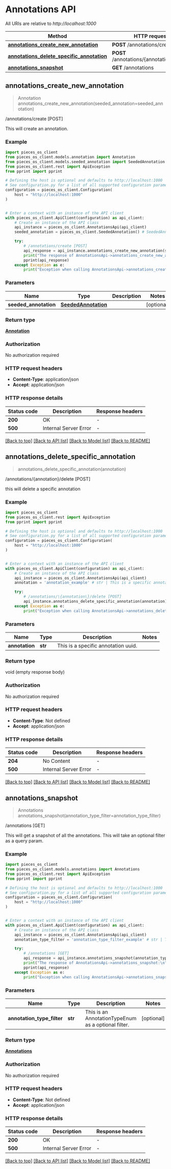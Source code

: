 # Annotations API

All URIs are relative to *http://localhost:1000*

Method | HTTP request | Description
------------- | ------------- | -------------
[**annotations_create_new_annotation**](AnnotationsApi#annotations_create_new_annotation) | **POST** /annotations/create | /annotations/create [POST]
[**annotations_delete_specific_annotation**](AnnotationsApi#annotations_delete_specific_annotation) | **POST** /annotations/\{annotation\}/delete | /annotations/\{annotation\}/delete [POST]
[**annotations_snapshot**](AnnotationsApi#annotations_snapshot) | **GET** /annotations | /annotations [GET]


## **annotations_create_new_annotation**
> Annotation annotations_create_new_annotation(seeded_annotation=seeded_annotation)

/annotations/create [POST]

This will create an annotation.

### Example


```python
import pieces_os_client
from pieces_os_client.models.annotation import Annotation
from pieces_os_client.models.seeded_annotation import SeededAnnotation
from pieces_os_client.rest import ApiException
from pprint import pprint

# Defining the host is optional and defaults to http://localhost:1000
# See configuration.py for a list of all supported configuration parameters.
configuration = pieces_os_client.Configuration(
    host = "http://localhost:1000"
)


# Enter a context with an instance of the API client
with pieces_os_client.ApiClient(configuration) as api_client:
    # Create an instance of the API class
    api_instance = pieces_os_client.AnnotationsApi(api_client)
    seeded_annotation = pieces_os_client.SeededAnnotation() # SeededAnnotation |  (optional)

    try:
        # /annotations/create [POST]
        api_response = api_instance.annotations_create_new_annotation(seeded_annotation=seeded_annotation)
        print("The response of AnnotationsApi->annotations_create_new_annotation:\n")
        pprint(api_response)
    except Exception as e:
        print("Exception when calling AnnotationsApi->annotations_create_new_annotation: %s\n" % e)
```



### Parameters


Name | Type | Description  | Notes
------------- | ------------- | ------------- | -------------
 **seeded_annotation** | [**SeededAnnotation**](SeededAnnotation)|  | [optional] 

### Return type

[**Annotation**](Annotation)

### Authorization

No authorization required

### HTTP request headers

 - **Content-Type**: application/json
 - **Accept**: application/json

### HTTP response details

| Status code | Description | Response headers |
|-------------|-------------|------------------|
**200** | OK |  -  |
**500** | Internal Server Error |  -  |

[[Back to top]](#) [[Back to API list]](../README#documentation-for-api-endpoints) [[Back to Model list]](../README#documentation-for-models) [[Back to README]](../README)

## **annotations_delete_specific_annotation**
> annotations_delete_specific_annotation(annotation)

/annotations/\{annotation\}/delete [POST]

this will delete a specific annotation

### Example


```python
import pieces_os_client
from pieces_os_client.rest import ApiException
from pprint import pprint

# Defining the host is optional and defaults to http://localhost:1000
# See configuration.py for a list of all supported configuration parameters.
configuration = pieces_os_client.Configuration(
    host = "http://localhost:1000"
)


# Enter a context with an instance of the API client
with pieces_os_client.ApiClient(configuration) as api_client:
    # Create an instance of the API class
    api_instance = pieces_os_client.AnnotationsApi(api_client)
    annotation = 'annotation_example' # str | This is a specific annotation uuid.

    try:
        # /annotations/\{annotation\}/delete [POST]
        api_instance.annotations_delete_specific_annotation(annotation)
    except Exception as e:
        print("Exception when calling AnnotationsApi->annotations_delete_specific_annotation: %s\n" % e)
```



### Parameters


Name | Type | Description  | Notes
------------- | ------------- | ------------- | -------------
 **annotation** | **str**| This is a specific annotation uuid. | 

### Return type

void (empty response body)

### Authorization

No authorization required

### HTTP request headers

 - **Content-Type**: Not defined
 - **Accept**: application/json

### HTTP response details

| Status code | Description | Response headers |
|-------------|-------------|------------------|
**204** | No Content |  -  |
**500** | Internal Server Error |  -  |

[[Back to top]](#) [[Back to API list]](../README#documentation-for-api-endpoints) [[Back to Model list]](../README#documentation-for-models) [[Back to README]](../README)

## **annotations_snapshot**
> Annotations annotations_snapshot(annotation_type_filter=annotation_type_filter)

/annotations [GET]

This will get a snapshot of all the annotations.  This will take an optional filter as a query param.

### Example


```python
import pieces_os_client
from pieces_os_client.models.annotations import Annotations
from pieces_os_client.rest import ApiException
from pprint import pprint

# Defining the host is optional and defaults to http://localhost:1000
# See configuration.py for a list of all supported configuration parameters.
configuration = pieces_os_client.Configuration(
    host = "http://localhost:1000"
)


# Enter a context with an instance of the API client
with pieces_os_client.ApiClient(configuration) as api_client:
    # Create an instance of the API class
    api_instance = pieces_os_client.AnnotationsApi(api_client)
    annotation_type_filter = 'annotation_type_filter_example' # str | This is an AnnotationTypeEnum as a optional filter. (optional)

    try:
        # /annotations [GET]
        api_response = api_instance.annotations_snapshot(annotation_type_filter=annotation_type_filter)
        print("The response of AnnotationsApi->annotations_snapshot:\n")
        pprint(api_response)
    except Exception as e:
        print("Exception when calling AnnotationsApi->annotations_snapshot: %s\n" % e)
```



### Parameters


Name | Type | Description  | Notes
------------- | ------------- | ------------- | -------------
 **annotation_type_filter** | **str**| This is an AnnotationTypeEnum as a optional filter. | [optional] 

### Return type

[**Annotations**](Annotations)

### Authorization

No authorization required

### HTTP request headers

 - **Content-Type**: Not defined
 - **Accept**: application/json

### HTTP response details

| Status code | Description | Response headers |
|-------------|-------------|------------------|
**200** | OK |  -  |
**500** | Internal Server Error |  -  |

[[Back to top]](#) [[Back to API list]](../README#documentation-for-api-endpoints) [[Back to Model list]](../README#documentation-for-models) [[Back to README]](../README)

